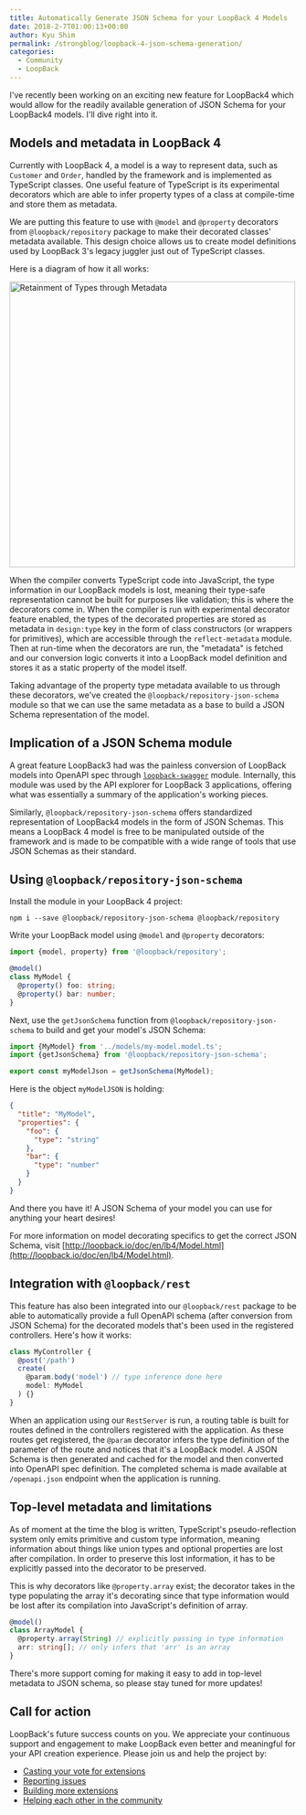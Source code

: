 ```yaml
---
title: Automatically Generate JSON Schema for your LoopBack 4 Models
date: 2018-2-7T01:00:13+00:00
author: Kyu Shim
permalink: /strongblog/loopback-4-json-schema-generation/
categories:
  - Community
  - LoopBack
---
```


I've recently been working on an exciting new feature for LoopBack4 which would allow for the readily available generation of JSON Schema for your LoopBack4 models. I'll dive right into it.

## Models and metadata in LoopBack 4

Currently with LoopBack 4, a model is a way to represent data, such as `Customer` and `Order`, handled by the framework and is implemented as TypeScript classes. One useful feature of TypeScript is its experimental decorators which are able to infer property types of a class at compile-time and store them as metadata. 
<!--more-->
We are putting this feature to use with `@model` and `@property` decorators from `@loopback/repository` package to make their decorated classes' metadata available. This design choice allows us to create model definitions used by LoopBack 3's legacy juggler just out of TypeScript classes.

Here is a diagram of how it all works:

<img src="https://strongloop.com/blog-assets/2018/02/retainment-of-types-through-metadata.png" alt="Retainment of Types through Metadata" style="width: 500px"/>

When the compiler converts TypeScript code into JavaScript, the type information in our LoopBack models is lost, meaning their type-safe representation cannot be built for purposes like validation; this is where the decorators come in. When the compiler is run with experimental decorator feature enabled, the types of the decorated properties are stored as metadata in `design:type` key in the form of class constructors (or wrappers for primitives), which are accessible through the `reflect-metadata` module. Then at run-time when the decorators are run, the "metadata" is fetched and our conversion logic converts it into a LoopBack model definition and stores it as a static property of the model itself.

Taking advantage of the property type metadata available to us through these decorators, we've created the `@loopback/repository-json-schema` module so that we can use the same metadata as a base to build a JSON Schema representation of the model.

## Implication of a JSON Schema module

A great feature LoopBack3 had was the painless conversion of LoopBack models into OpenAPI spec through [`loopback-swagger`](https://github.com/strongloop/loopback-swagger) module. Internally, this module was used by the API explorer for LoopBack 3
applications, offering what was essentially a summary of the application's working pieces.

Similarly, `@loopback/repository-json-schema` offers standardized representation of LoopBack4 models in the form of JSON Schemas. This means a LoopBack 4 model is free to be manipulated outside of the framework and is made to be compatible with a wide range of tools that use JSON Schemas as their standard.

## Using `@loopback/repository-json-schema`

Install the module in your LoopBack 4 project:
```
npm i --save @loopback/repository-json-schema @loopback/repository
```

Write your LoopBack model using `@model` and `@property` decorators:
```ts
import {model, property} from '@loopback/repository';

@model()
class MyModel {
  @property() foo: string;
  @property() bar: number;
}
```

Next, use the `getJsonSchema` function from `@loopback/repository-json-schema` to build and get your model's JSON Schema:

```ts
import {MyModel} from '../models/my-model.model.ts';
import {getJsonSchema} from '@loopback/repository-json-schema';

export const myModelJson = getJsonSchema(MyModel);
```

Here is the object `myModelJSON` is holding:
```json
{
  "title": "MyModel",
  "properties": {
    "foo": {
      "type": "string"
    },
    "bar": {
      "type": "number"
    }
  }
}
```

And there you have it! A JSON Schema of your model you can use for anything your heart desires!

For more information on model decorating specifics to get the correct JSON Schema, visit [http://loopback.io/doc/en/lb4/Model.html](http://loopback.io/doc/en/lb4/Model.html).

## Integration with `@loopback/rest`

This feature has also been integrated into our `@loopback/rest` package to be able to automatically provide a full OpenAPI schema (after conversion from JSON Schema) for the decorated models that's been used in the registered controllers. Here's how it works:

```ts
class MyController {
  @post('/path')
  create(
    @param.body('model') // type inference done here
    model: MyModel
  ) {}
}
```

When an application using our `RestServer` is run, a routing table is built for routes defined in the controllers registered with the application. As these routes get registered, the `@param` decorator infers the type definition of the parameter of the route and notices that it's a LoopBack model. A JSON Schema is then generated and cached for the model and then converted into OpenAPI spec definition. The completed schema is made available at `/openapi.json` endpoint when the application is running.

## Top-level metadata and limitations

As of moment at the time the blog is written, TypeScript's pseudo-reflection system only emits primitive and custom type information, meaning information about things like union types and optional properties are lost after compilation. In order to preserve this lost information, it has to be explicitly passed into the decorator to be preserved.

This is why decorators like `@property.array` exist; the decorator takes in the type populating the array it's decorating
since that type information would be lost after its compilation into JavaScript's definition of array.

```ts
@model()
class ArrayModel {
  @property.array(String) // explicitly passing in type information
  arr: string[]; // only infers that 'arr' is an array
}
```

There's more support coming for making it easy to add in top-level metadata to JSON schema, so please stay tuned for more updates!

## Call for action

LoopBack's future success counts on you. We appreciate your continuous support and engagement to make LoopBack even better and meaningful for your API creation experience. Please join us and help the project by:

* [Casting your vote for extensions](https://github.com/strongloop/loopback-next/issues/512)
* [Reporting issues](https://github.com/strongloop/loopback-next/issues)
* [Building more extensions](https://github.com/strongloop/loopback-next/issues/647)
* [Helping each other in the community](https://groups.google.com/forum/#!forum/loopbackjs)

